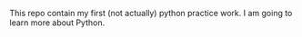This repo contain my first (not actually) python practice work. I am going to learn more about Python.